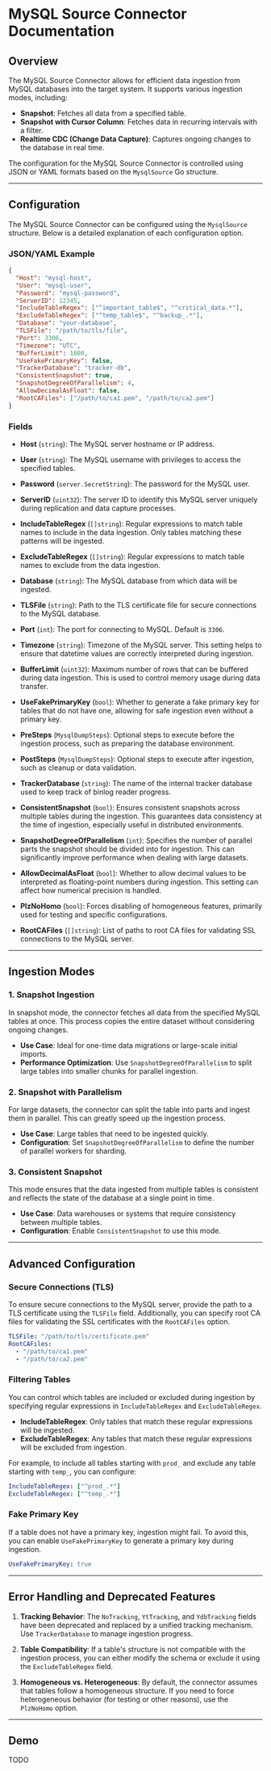 # MySQL Source Connector Documentation

## Overview

The MySQL Source Connector allows for efficient data ingestion from MySQL databases into the target system. It supports various ingestion modes, including:

- **Snapshot**: Fetches all data from a specified table.
- **Snapshot with Cursor Column**: Fetches data in recurring intervals with a filter.
- **Realtime CDC (Change Data Capture)**: Captures ongoing changes to the database in real time.

The configuration for the MySQL Source Connector is controlled using JSON or YAML formats based on the `MysqlSource` Go structure.

---

## Configuration

The MySQL Source Connector can be configured using the `MysqlSource` structure. Below is a detailed explanation of each configuration option.

### JSON/YAML Example

```json
{
  "Host": "mysql-host",
  "User": "mysql-user",
  "Password": "mysql-password",
  "ServerID": 12345,
  "IncludeTableRegex": ["^important_table$", "^critical_data.*"],
  "ExcludeTableRegex": ["^temp_table$", "^backup_.*"],
  "Database": "your-database",
  "TLSFile": "/path/to/tls/file",
  "Port": 3306,
  "Timezone": "UTC",
  "BufferLimit": 1000,
  "UseFakePrimaryKey": false,
  "TrackerDatabase": "tracker-db",
  "ConsistentSnapshot": true,
  "SnapshotDegreeOfParallelism": 4,
  "AllowDecimalAsFloat": false,
  "RootCAFiles": ["/path/to/ca1.pem", "/path/to/ca2.pem"]
}
```

### Fields

- **Host** (`string`): The MySQL server hostname or IP address.

- **User** (`string`): The MySQL username with privileges to access the specified tables.

- **Password** (`server.SecretString`): The password for the MySQL user.

- **ServerID** (`uint32`): The server ID to identify this MySQL server uniquely during replication and data capture processes.

- **IncludeTableRegex** (`[]string`): Regular expressions to match table names to include in the data ingestion. Only tables matching these patterns will be ingested.

- **ExcludeTableRegex** (`[]string`): Regular expressions to match table names to exclude from the data ingestion.

- **Database** (`string`): The MySQL database from which data will be ingested.

- **TLSFile** (`string`): Path to the TLS certificate file for secure connections to the MySQL database.

- **Port** (`int`): The port for connecting to MySQL. Default is `3306`.

- **Timezone** (`string`): Timezone of the MySQL server. This setting helps to ensure that datetime values are correctly interpreted during ingestion.

- **BufferLimit** (`uint32`): Maximum number of rows that can be buffered during data ingestion. This is used to control memory usage during data transfer.

- **UseFakePrimaryKey** (`bool`): Whether to generate a fake primary key for tables that do not have one, allowing for safe ingestion even without a primary key.

- **PreSteps** (`MysqlDumpSteps`): Optional steps to execute before the ingestion process, such as preparing the database environment.

- **PostSteps** (`MysqlDumpSteps`): Optional steps to execute after ingestion, such as cleanup or data validation.

- **TrackerDatabase** (`string`): The name of the internal tracker database used to keep track of binlog reader progress.

- **ConsistentSnapshot** (`bool`): Ensures consistent snapshots across multiple tables during the ingestion. This guarantees data consistency at the time of ingestion, especially useful in distributed environments.

- **SnapshotDegreeOfParallelism** (`int`): Specifies the number of parallel parts the snapshot should be divided into for ingestion. This can significantly improve performance when dealing with large datasets.

- **AllowDecimalAsFloat** (`bool`): Whether to allow decimal values to be interpreted as floating-point numbers during ingestion. This setting can affect how numerical precision is handled.

- **PlzNoHomo** (`bool`): Forces disabling of homogeneous features, primarily used for testing and specific configurations.

- **RootCAFiles** (`[]string`): List of paths to root CA files for validating SSL connections to the MySQL server.

---

## Ingestion Modes

### 1. Snapshot Ingestion

In snapshot mode, the connector fetches all data from the specified MySQL tables at once. This process copies the entire dataset without considering ongoing changes.

- **Use Case**: Ideal for one-time data migrations or large-scale initial imports.
- **Performance Optimization**: Use `SnapshotDegreeOfParallelism` to split large tables into smaller chunks for parallel ingestion.

### 2. Snapshot with Parallelism

For large datasets, the connector can split the table into parts and ingest them in parallel. This can greatly speed up the ingestion process.

- **Use Case**: Large tables that need to be ingested quickly.
- **Configuration**: Set `SnapshotDegreeOfParallelism` to define the number of parallel workers for sharding.

### 3. Consistent Snapshot

This mode ensures that the data ingested from multiple tables is consistent and reflects the state of the database at a single point in time.

- **Use Case**: Data warehouses or systems that require consistency between multiple tables.
- **Configuration**: Enable `ConsistentSnapshot` to use this mode.

---

## Advanced Configuration

### Secure Connections (TLS)

To ensure secure connections to the MySQL server, provide the path to a TLS certificate using the `TLSFile` field. Additionally, you can specify root CA files for validating the SSL certificates with the `RootCAFiles` option.

```yaml
TLSFile: "/path/to/tls/certificate.pem"
RootCAFiles:
  - "/path/to/ca1.pem"
  - "/path/to/ca2.pem"
```

### Filtering Tables

You can control which tables are included or excluded during ingestion by specifying regular expressions in `IncludeTableRegex` and `ExcludeTableRegex`.

- **IncludeTableRegex**: Only tables that match these regular expressions will be ingested.
- **ExcludeTableRegex**: Any tables that match these regular expressions will be excluded from ingestion.

For example, to include all tables starting with `prod_` and exclude any table starting with `temp_`, you can configure:

```yaml
IncludeTableRegex: ["^prod_.*"]
ExcludeTableRegex: ["^temp_.*"]
```

### Fake Primary Key

If a table does not have a primary key, ingestion might fail. To avoid this, you can enable `UseFakePrimaryKey` to generate a primary key during ingestion.

```yaml
UseFakePrimaryKey: true
```

---

## Error Handling and Deprecated Features

1. **Tracking Behavior**: The `NoTracking`, `YtTracking`, and `YdbTracking` fields have been deprecated and replaced by a unified tracking mechanism. Use `TrackerDatabase` to manage ingestion progress.

2. **Table Compatibility**: If a table's structure is not compatible with the ingestion process, you can either modify the schema or exclude it using the `ExcludeTableRegex` field.

3. **Homogeneous vs. Heterogeneous**: By default, the connector assumes that tables follow a homogeneous structure. If you need to force heterogeneous behavior (for testing or other reasons), use the `PlzNoHomo` option.

---


## Demo

TODO
